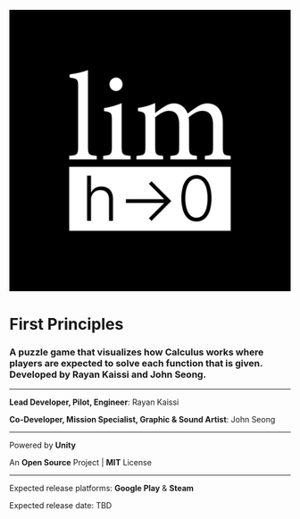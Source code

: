 ![Logo](/FirstPrinciplesLogo.png)
# First Principles

### A puzzle game that visualizes how Calculus works where players are expected to solve each function that is given. Developed by Rayan Kaissi and John Seong. ###

---

**Lead Developer, Pilot, Engineer**: Rayan Kaissi

**Co-Developer, Mission Specialist, Graphic & Sound Artist**: John Seong

---

Powered by **Unity**

An **Open Source** Project | **MIT** License

---

Expected release platforms: **Google Play** & **Steam**

Expected release date: TBD
